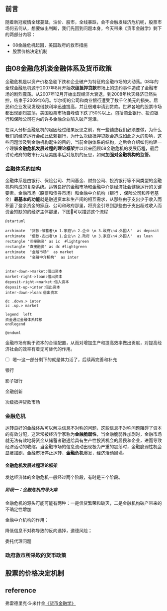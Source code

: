 ## 前言
随着新冠疫情全球蔓延，油价、股市，全线暴跌，会不会触发经济危机呢，股票市场何去何从，想要做出判断，我们先回到问题本身，今天带来《货币金融学》剩下的两部分内容：
- 08金融危机起因，美国政府的救市措施
- 股票价格决定机制

## 由08金融危机谈金融体系及货币政策

金融危机是以资产价格急剧下跌和企业破产为特征的金融市场的大动荡。08年的全球金融危机源于2007年8月开始**次级抵押贷款**市场上的违约事件造成了金融市场的剧烈震荡。从2007年12月开始出现经济大衰退，到2008年秋天经济已然失控，结束于2009年6月。华尔街的公司和商业银行遭受了数千亿美元的损失。居民和企业发现发现借款利率迅速提高，并且很难申请到贷款。世界各地的股票市场都出现剧烈震荡，美国股票市场自峰值下跌了50%以上。包括商业银行、投资银行和保险公司在内的许多金融企业陷入破产泥潭。

在深入分析金融危机的起因经过结果反思之前，有一些铺垫我们必须要做，为什么我们的经济运行会如此依赖银行，为什么次级抵押贷款会造成如此之大的影响，这些问题涉及到金融机构诞生的目的，当前金融体系的结构，之后会介绍如何构建一个理解**金融危机发展过程的理论框架**并以此来回顾08金融危机的发展历程，最后讨论政府的救市行为及美国事后对危机的反思，如何**加强对金融机构的监管**。



### 金融体系的结构

金融体系是由银行、保险公司、共同基金、财务公司、投资银行等不同类型的金融机构构成的复杂系统。运转良好的金融市场和金融中介是经济社会健康运行的关键要素。金融市场（股票和债券市场）和金融中介机构（银行 、保险公司和养老基金）**最基本的功能**就是融通资本和生产间的相互需求，从那些由于支出少于收入而积蓄了盈余资金的家庭、公司和政府那里，将资金引导到那些由于支出超过收入而资金短缺的的经济主体那里，下图🐶可以描述这个流程

```puml
@startuml

archimate  "贷款-储蓄者\n 1.家庭\n 2.企业 \n 3.政府\n4.外国人"  as deposit  
archimate  "借款-支出者\n 1.企业\n 2.政府 \n 3.家庭\n4.外国人"  as loan 
rectangle "间接融资" as ic  #lightgreen
rectangle "直接融资" as dc #lightgreen
archimate  "金融市场"  as market 
archimate  "金融中介机构"  as inter 


inter-down->market:借出资本
market-right->loan:借出资本
deposit-right->market:借入资本
deposit-up->inter:借出资本
inter-down->loan:借出资本

dc .down.> inter
ic .up.> market

legend  left
资金通过金融体系转移 
endlegend

@enduml
```



金融市场有助于资本的合理配置，从而对增加生产和提高效率做出贡献，对提高经济社会的效率有着无可替代的作用。

- [ ] 嗯～这一部分剩下的就是体力活了，后续再完善和补充

银行

影子银行

金融创新

次级抵押贷款市场

### 金融危机

运转良好的金融体系可以解决信息不对称的问题，这些信息不对称问题阻碍了资本的有效分配，这常常被经济学家称为**金融脆弱性**，当金融脆弱性加剧时，金融市场就无法有效地将资金从储蓄者融通给具有生产性投资机会的居民和企业，进而导致经济活动的收缩。当金融市场的信息流动出现极为严重的震荡时，金融脆弱性机会显著加剧，金融市场停止运转，**金融危机**爆发，经济活动崩塌。

#### 金融危机发展过程理论框架

发达经济体的金融危机一般经过两个阶段，有时是三个阶段。

##### 阶段一：金融危机的导火索

金融危机的源头可能可能有两种：一是信贷繁荣和破灭，二是金融机构破产带来的不确定性增加





金融中介机构的作用：

降低信息不对称导致的反向选择，道德风险；

委托代理问题

### 政府救市所采取的货币政策

## 股票的价格决定机制



## reference

弗雷德里克·S·米什金[《货币金融学》](https://book.douban.com/subject/26950185/)
